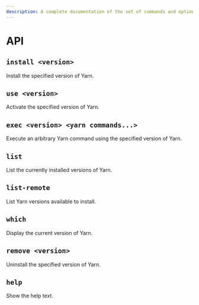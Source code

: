 ```yaml
---
description: A complete documentation of the set of commands and options that yvm provides.
---
```


# API

## `install <version>`

Install the specified version of Yarn.

## `use <version>`

Activate the specified version of Yarn.

## `exec <version> <yarn commands...>`

Execute an arbitrary Yarn command using the specified version of Yarn.

## `list`

List the currently installed versions of Yarn.

## `list-remote`

List Yarn versions available to install.

## `which`

Display the current version of Yarn.

## `remove <version>`

Uninstall the specified version of Yarn.

## `help`

Show the help text.

